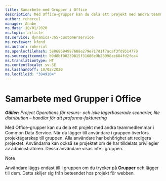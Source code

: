```yaml
---
title: Samarbete med Grupper i Office
description: Med Office-grupper kan du dela ett projekt med andra teammedlemmar i Common Data Service.
author: ruhercul
manager: Annbe
ms.date: 10/01/2020
ms.topic: article
ms.service: dynamics-365-customerservice
ms.reviewer: kfend
ms.author: ruhercul
ms.openlocfilehash: 58868694987688e279e717d1f7acaf3fd9514770
ms.sourcegitcommit: b9d8bf00239815f31686e9b28998ac684fd2fca4
ms.translationtype: HT
ms.contentlocale: sv-SE
ms.lasthandoff: 10/02/2020
ms.locfileid: "3949104"
---
```

# <a name="collaboration-with-office-groups"></a>Samarbete med Grupper i Office

_**Gäller:** Project Operations för resurs- och icke lagerbaserade scenarier, lite distribution – handlar för att proforma-fakturering_

Med Office-grupper kan du dela ett projekt med andra teammedlemmar i Common Data Service. När du lägger till användare i gruppen överförs projektägarskap till gruppen. Alla användare har behörighet att redigera projektet. Användarna kan också se projektet om de har tilldelats privilegier av administratören. Dessa användare visas inte i gruppen.

> [!NOTE] 
> Användare läggs endast till i gruppen om du trycker på **Grupper** och lägger till dem. Detta skiljer sig från beteendet hos projekt för webben. 

